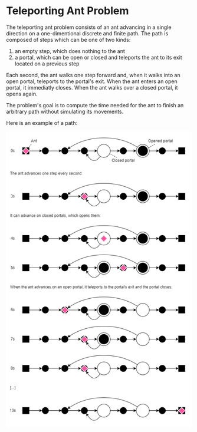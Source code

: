 # Teleporting Ant Problem

The teleporting ant problem consists of an ant advancing in a single direction on a one-dimentional discrete and finite path.
The path is composed of steps which can be one of two kinds:

1. an empty step, which does nothing to the ant
2. a portal, which can be open or closed and teleports the ant to its exit located on a previous step

Each second, the ant walks one step forward and, when it walks into an open portal, teleports to the portal's exit.
When the ant enters an open portal, it immediatly closes.
When the ant walks over a closed portal, it opens again.

The problem's goal is to compute the time needed for the ant to finish an arbitrary path without simulating its movements.

Here is an example of a path:

![](teleporting-ant-example.drawio.png)
